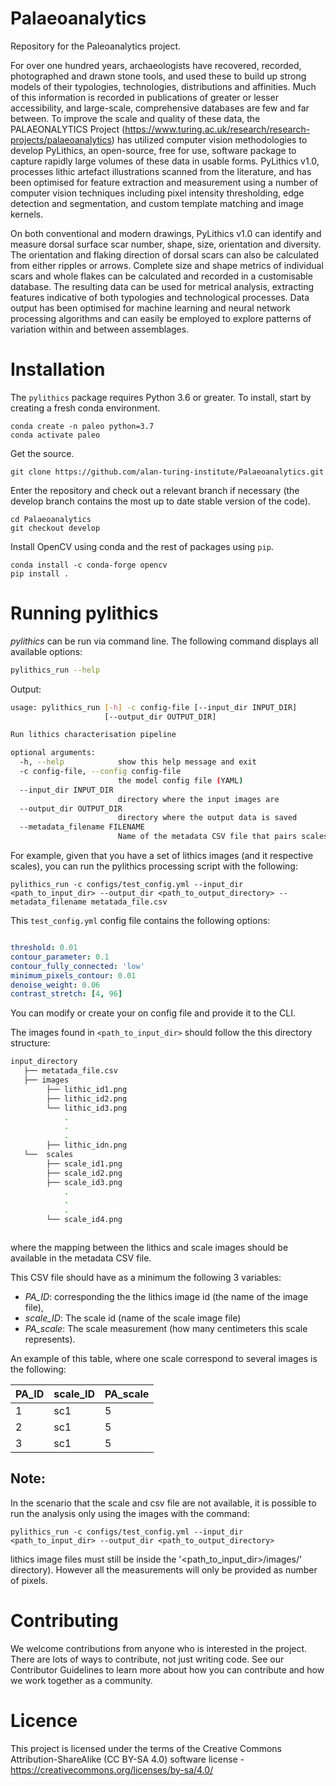 # Palaeoanalytics
Repository for the Paleoanalytics project.

For over one hundred years, archaeologists have recovered, recorded, photographed and drawn stone tools, and used these to build up strong models of their
typologies, technologies, distributions and affinities. Much of this information is recorded in publications of greater or lesser accessibility, and large-scale,
comprehensive databases are few and far between. To improve the scale and quality of these data, the PALAEONALYTICS Project (https://www.turing.ac.uk/research/research-projects/palaeoanalytics) has utilized computer vision methodologies to develop PyLithics, an open-source, free for use, software package to capture rapidly large volumes of these data in usable forms. PyLithics v1.0, processes lithic artefact illustrations scanned from the literature, and has been optimised for feature extraction and measurement using a number of computer vision techniques including pixel intensity thresholding, edge detection and segmentation, and custom template matching and image kernels. 
 
On both conventional and modern drawings, PyLithics v1.0 can identify and measure dorsal surface scar number, shape, size, orientation and diversity. The
orientation and flaking direction of dorsal scars can also be calculated from either ripples or arrows. Complete size and shape metrics of individual scars and
whole flakes can be calculated and recorded in a customisable database. The resulting data can be used for metrical analysis, extracting features indicative of
both typologies and technological processes. Data output has been optimised for machine learning and neural network processing algorithms and can easily be
employed to explore patterns of variation within and between assemblages.  

# Installation

The `pylithics` package requires Python 3.6 or greater. To install, start by creating a fresh conda environment.
```
conda create -n paleo python=3.7
conda activate paleo
```

Get the source.
```
git clone https://github.com/alan-turing-institute/Palaeoanalytics.git
```

Enter the repository and check out a relevant branch if necessary (the develop branch contains the most up to date stable version of the code).
```
cd Palaeoanalytics
git checkout develop
```
Install OpenCV using conda and the rest of packages using `pip`.
```
conda install -c conda-forge opencv
pip install .
```

# Running pylithics


*pylithics* can be run via command line. The following command displays all available options:

```bash
pylithics_run --help
```

Output:

```bash
usage: pylithics_run [-h] -c config-file [--input_dir INPUT_DIR]
                     [--output_dir OUTPUT_DIR]

Run lithics characterisation pipeline

optional arguments:
  -h, --help            show this help message and exit
  -c config-file, --config config-file
                        the model config file (YAML)
  --input_dir INPUT_DIR
                        directory where the input images are
  --output_dir OUTPUT_DIR
                        directory where the output data is saved
  --metadata_filename FILENAME
                        Name of the metadata CSV file that pairs scales and lithics

```

For example, given that you have a set of lithics images (and it respective scales), you can run the pylithics processing script with the
following:

```
pylithics_run -c configs/test_config.yml --input_dir <path_to_input_dir> --output_dir <path_to_output_directory> --metadata_filename metatada_file.csv
```

This ```test_config.yml``` config file contains the following options:


```yaml

threshold: 0.01
contour_parameter: 0.1
contour_fully_connected: 'low'
minimum_pixels_contour: 0.01
denoise_weight: 0.06
contrast_stretch: [4, 96]


```

You can modify or create your on config file and provide it to the CLI. 

The images found in ```<path_to_input_dir>``` should follow the this directory structure:

```bash
input_directory
   ├── metatada_file.csv
   ├── images 
        ├── lithic_id1.png
        ├── lithic_id2.png
        └── lithic_id3.png
            .
            .
            .
        ├── lithic_idn.png
   └──  scales
        ├── scale_id1.png
        ├── scale_id2.png
        ├── scale_id3.png
            .
            .
            .
        └── scale_id4.png



```

where the mapping between the lithics and scale images should be available in the metadata CSV file. 

This CSV file should have as a minimum the following 3 variables:
 
- *PA_ID*:  corresponding the the lithics image id
(the name of the image file), 
- *scale_ID*: The scale id (name of the scale image file)
- *PA_scale*: The scale measurement (how many centimeters this scale represents).

An example of this table, where one scale correspond to several images is the following:

|PA_ID | scale_ID  | PA_scale  | 
|------|-----------|-----------|
| 1    | sc1       | 5         | 
| 2    | sc1       | 5         |
| 3    | sc1       | 5         |   

## Note:

In the scenario that the scale and csv file are not available, it is possible to run the analysis only using the images
with the command:

```
pylithics_run -c configs/test_config.yml --input_dir <path_to_input_dir> --output_dir <path_to_output_directory> 
```
lithics image files must still be inside  the '<path_to_input_dir>/images/' directory). However all the measurements will only be
provided as number of pixels. 

# Contributing

We welcome contributions from anyone who is interested in the project. There are lots of ways to contribute, not just writing code. See our Contributor Guidelines to learn more about how you can contribute and how we work together as a community.

# Licence

This project is licensed under the terms of the Creative Commons Attribution-ShareAlike (CC BY-SA 4.0) software license - https://creativecommons.org/licenses/by-sa/4.0/


